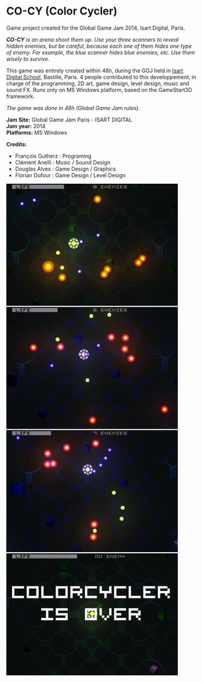 CO-CY (Color Cycler)
====================

Game project created for the Global Game Jam 2014, Isart Digital, Paris.

_**CO-CY** is an arena shoot them up. Use your three scanners to reveal hidden enemies, but be careful, because each one of them hides one type of enemy. For example, the blue scanner hides blue enemies, etc. Use them wisely to survive._

This game was entirely created within 48h, during the GGJ held in [Isart Digital School](https://www.isart.fr/), Bastille, Paris.
4 people contributed to this developpement, in charge of the programming, 2D art, game design, level design, music and sound FX.
Runs only on MS Windows platform, based on the GameStart3D framework.

_The game was done in 48h (Global Game Jam rules)._

**Jam Site:** Global Game Jam Paris - ISART DIGITAL<br>
**Jam year:** 2014<br>
**Platforms:** MS Windows<br>

**Credits:**<br>
- François Gutherz : Programing
- Clément Anelli : Music / Sound Design
- Douglas Alves : Game Design / Graphics
- Florian Dufour : Game Design / Level Design

![](img/shot0.jpg)
![](img/shot1.jpg)
![](img/shot2.jpg)
![](img/shot3.jpg)
